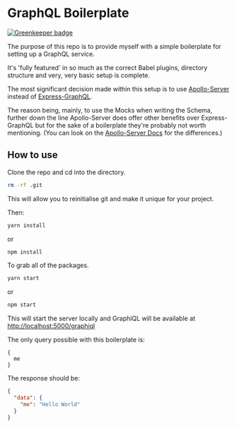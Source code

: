 # GraphQL Boilerplate

[![Greenkeeper badge](https://badges.greenkeeper.io/matt-riley/gql_boilerplate.svg)](https://greenkeeper.io/)

The purpose of this repo is to provide myself with a simple boilerplate for setting up a GraphQL service.

It's 'fully featured' in so much as the correct Babel plugins, directory structure and very, very basic setup is complete.

The most significant decision made within this setup is to use [Apollo-Server](https://github.com/apollographql/apollo-server) instead of [Express-GraphQL](https://github.com/graphql/express-graphql).

The reason being, mainly, to use the Mocks when writing the Schema, further down the line Apollo-Server does offer other benefits over Express-GraphQL but for the sake of a boilerplate they're probably not worth mentioning. (You can look on the [Apollo-Server Docs](http://dev.apollodata.com/tools/apollo-server/index.html) for the differences.)

## How to use

Clone the repo and cd into the directory.

```bash
rm -rf .git
```

This will allow you to reinitialise git and make it unique for your project.

Then:

```bash
yarn install
```
or
```bash
npm install
```

To grab all of the packages.

```bash
yarn start
```

or

```bash
npm start
```

This will start the server locally and GraphiQL will be available at [http://localhost:5000/graphiql](http://localhost:5000/graphiql)

The only query possible with this boilerplate is:
```
{
  me
}
```

The response should be:
```json
{
  "data": {
    "me": "Hello World"
  }
}
```
